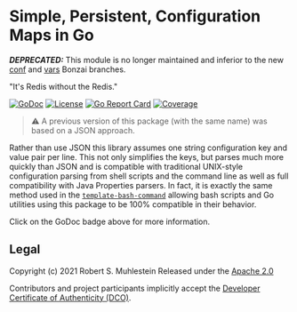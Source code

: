 # Simple, Persistent, Configuration Maps in Go

***DEPRECATED:*** This module is no longer maintained and inferior to
the new [conf](https://github.com/rwxrob/conf) and
[vars](https://github.com/rwxrob/vars) Bonzai branches.

"It's Redis without the Redis."

[![GoDoc](https://godoc.org/github.com/rwxrob/conf-go?status.svg)](https://godoc.org/github.com/rwxrob/conf-go)
[![License](https://img.shields.io/badge/license-Apache2-brightgreen.svg)](LICENSE)
[![Go Report Card](https://goreportcard.com/badge/github.com/rwxrob/conf-go)](https://goreportcard.com/report/github.com/rwxrob/conf-go)
[![Coverage](https://gocover.io/_badge/github.com/rwxrob/conf-go)](https://gocover.io/github.com/rwxrob/conf-go)


> ⚠️
> A previous version of this package (with the same name) was based on
> a JSON approach.

Rather than use JSON this library assumes one string configuration key
and value pair per line. This not only simplifies the keys, but parses
much more quickly than JSON and is compatible with traditional
UNIX-style configuration parsing from shell scripts and the command line
as well as full compatibility with Java Properties parsers. In fact, it
is exactly the same method used in the [`template-bash-command`][bash]
allowing bash scripts and Go utilities using this package to be 100%
compatible in their behavior.

Click on the GoDoc badge above for more information.

[bash]: <https://github.com/rwxrob/template-bash-command>

## Legal

Copyright (c) 2021 Robert S. Muhlestein
Released under the [Apache 2.0](LICENSE)

Contributors and project participants implicitly accept the 
[Developer Certificate of Authenticity (DCO)](DCO).
